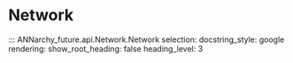 # Network

::: ANNarchy_future.api.Network.Network
    selection:
      docstring_style: google
    rendering:
      show_root_heading: false
      heading_level: 3

